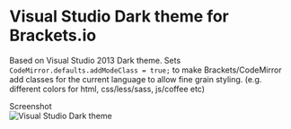 Visual Studio Dark theme for Brackets.io
===========================

Based on Visual Studio 2013 Dark theme. Sets `CodeMirror.defaults.addModeClass = true;` to make Brackets/CodeMirror add classes for the current language to allow fine grain styling. (e.g. different colors for html, css/less/sass, js/coffee etc)

Screenshot <br />![Visual Studio Dark theme](https://raw.githubusercontent.com/fergaldoyle/brackets-visual-studio-dark/master/screenshot.png) 
